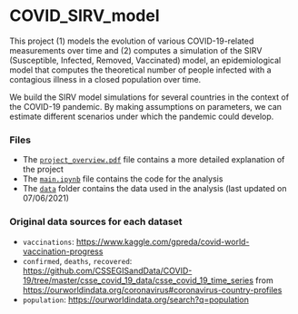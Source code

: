 # COVID_SIRV_model

This project (1) models the evolution of various COVID-19-related measurements over time and (2) computes a simulation of the SIRV (Susceptible, Infected, Removed, Vaccinated) model, an epidemiological model that computes the theoretical number of people infected with a contagious illness in a closed population over time.

We build the SIRV model simulations for several countries in the context of the COVID-19 pandemic. By making assumptions on parameters, we can estimate different scenarios under which the pandemic could develop.

### Files

- The [`project_overview.pdf`](./project_overview.pdf) file contains a more detailed explanation of the project
- The [`main.ipynb`](./main.ipynb) file contains the code for the analysis
- The [`data`](./data) folder contains the data used in the analysis (last updated on 07/06/2021)

### Original data sources for each dataset

- `vaccinations`: https://www.kaggle.com/gpreda/covid-world-vaccination-progress
- `confirmed`, `deaths`, `recovered`: https://github.com/CSSEGISandData/COVID-19/tree/master/csse_covid_19_data/csse_covid_19_time_series from https://ourworldindata.org/coronavirus#coronavirus-country-profiles
- `population`: https://ourworldindata.org/search?q=population
